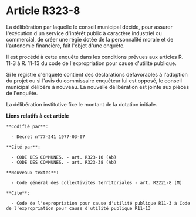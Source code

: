# Article R323-8

La délibération par laquelle le conseil municipal décide, pour assurer l'exécution d'un service d'intérêt public à caractère
industriel ou commercial, de créer une régie dotée de la personnalité morale et de l'autonomie financière, fait l'objet d'une
enquête.

Il est procédé à cette enquête dans les conditions prévues aux articles R. 11-3 à R. 11-13 du code de l'expropriation pour
cause d'utilité publique.

Si le registre d'enquête contient des déclarations défavorables à l'adoption du projet ou si l'avis du commissaire enquêteur
lui est opposé, le conseil municipal délibère à nouveau. La nouvelle délibération est jointe aux pièces de l'enquête.

La délibération institutive fixe le montant de la dotation initiale.

**Liens relatifs à cet article**

	**Codifié par**:

	  - Décret n°77-241 1977-03-07

	**Cité par**:

	  - CODE DES COMMUNES. - art. R323-10 (Ab)
	  - CODE DES COMMUNES. - art. R323-38 (Ab)

	**Nouveaux textes**:

	  - Code général des collectivités territoriales - art. R2221-8 (M)

	**Cite**:

	  - Code de l'expropriation pour cause d'utilité publique R11-3 à Code de l'expropriation pour cause d'utilité publique R11-13
